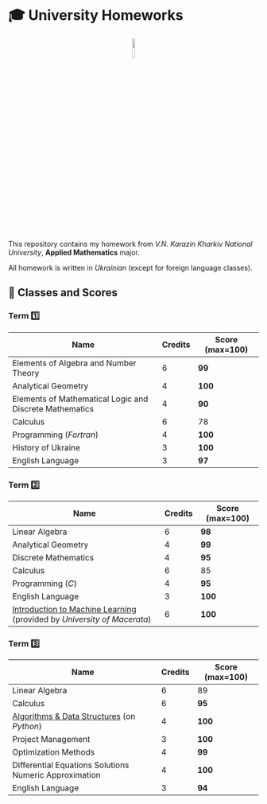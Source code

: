 # :mortar_board: University Homeworks

<p align="center">
  <img width="10%" src="https://github.com/ZamDimon/University-Homeworks/assets/29094239/0db5a6ba-0962-411e-8608-f73bed223a81">
</p>

This repository contains my homework from _V.N. Karazin Kharkiv National University_, **Applied Mathematics** major.

All homework is written in *Ukrainian* (except for foreign language classes). 

## :100: Classes and Scores

### Term :one:
| Name      | Credits | Score (max=100) |
| ---       | ---     | ---   |
| Elements of Algebra and Number Theory | 6 | **99** |
| Analytical Geometry | 4 | **100** |
| Elements of Mathematical Logic and Discrete Mathematics | 4 | **90** |
| Calculus  | 6 | 78 |
| Programming (*Fortran*) | 4 | **100** |
| History of Ukraine | 3 | **100** |
|English Language|3|**97**|

### Term :two:
| Name      | Credits | Score (max=100) |
| ---       | ---     | ---   |
| Linear Algebra | 6 | **98** |
| Analytical Geometry | 4 | **99** |
| Discrete Mathematics | 4 | **95** |
| Calculus  | 6 | 85 |
| Programming (*C*) | 4 | **95** |
|English Language|3|**100**|
|[Introduction to Machine Learning](https://github.com/ZamDimon/ML-Wikipedia-Runner) (provided by *University of Macerata*)|6|**100**|

### Term :three:
| Name      | Credits | Score (max=100) |
| ---       | ---     | ---   |
| Linear Algebra | 6 | 89 |
| Calculus | 6 | **95** |
| [Algorithms & Data Structures](https://github.com/ZamDimon/Algorithms-and-Data-Structures) (on *Python*) | 4 | **100** |
| Project Management  | 3 | **100** |
| Optimization Methods | 4 | **99** |
|Differential Equations Solutions Numeric Approximation | 4 | **100** |
|English Language|3|**94**|
